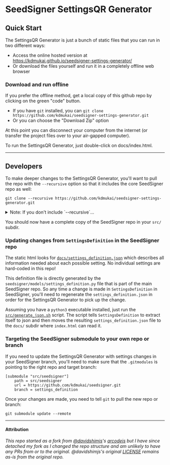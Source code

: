 # SeedSigner SettingsQR Generator


## Quick Start
The SettingsQR Generator is just a bunch of static files that you can run in two different ways:

* Access the online hosted version at https://kdmukai.github.io/seedsigner-settings-generator/
* Or download the files yourself and run it in a completely offline web browser

### Download and run offline
If you prefer the offline method, get a local copy of this github repo by clicking on the green "code" button.

* If you have `git` installed, you can `git clone https://github.com/kdmukai/seedsigner-settings-generator.git`
* Or you can choose the "Download Zip" option

At this point you can disconnect your computer from the internet (or transfer the project files over to your air-gapped computer).

To run the SettingsQR Generator, just double-click on docs/index.html.


---

## Developers
To make deeper changes to the SettingsQR Generator, you'll want to pull the repo with the `--recursive` option so that it includes the core SeedSigner repo as well:
```
git clone --recursive https://github.com/kdmukai/seedsigner-settings-generator.git
```

<details>
    <summary>Note: If you don't include `--recursive`...</summary>
    You'll need to make two follow-up calls:

    ```
    git submodule init
    git submodule update --remote
    ```
</details>

You should now have a complete copy of the SeedSigner repo in your `src/` subdir.

### Updating changes from `SettingsDefinition` in the SeedSigner repo
The static html looks for [`docs/settings_definition.json`](docs/settings_definition.json) which describes all information needed about each possible setting. No individual settings are hard-coded in this repo!

This definition file is directly generated by the `seedsigner/models/settings_definition.py` file that is part of the main SeedSigner repo. So any time a change is made in `SettingsDefinition` in SeedSigner, you'll need to regenerate the `settings_definition.json` in order for the SettingsQR Generator to pick up the change.

Assuming you have a `python3` executable installed, just run the [`src/generate_json.sh`](src/generate_json.sh) script. The script tells `SettingsDefinition` to extract itself to json and then moves the resulting `settings_definition.json` file to the `docs/` subdir where `index.html` can read it.


### Targeting the SeedSigner submodule to your own repo or branch
If you need to update the SettingsQR Generator with settings changes in your SeedSigner branch, you'll need to make sure that the `.gitmodules` is pointing to the right repo and target branch:
```
[submodule "src/seedsigner"]
	path = src/seedsigner
	url = https://github.com/kdmukai/seedsigner.git
	branch = settings_definition
```

Once your changes are made, you need to tell `git` to pull the new repo or branch:
```
git submodule update --remote
```


---
#### Attribution
*This repo started as a fork from [@davidshimjs](https://github.com/davidshimjs)'s [qrcodejs](https://github.com/davidshimjs/qrcodejs) but I have since detached my fork as I changed the repo structure and am unlikely to have any PRs from or to the original. @davidshimjs's original [LICENSE](LICENSE) remains as-is from the original repo.*